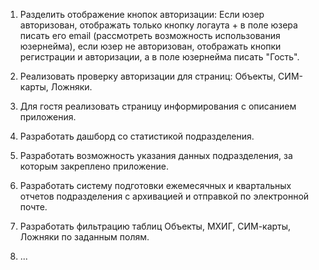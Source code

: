 1. Разделить отображение кнопок авторизации: Если юзер авторизован, отображать только кнопку
    логаута + в поле юзера писать его email (рассмотреть возможность использования юзернейма),
    если юзер не авторизован, отображать кнопки регистрации и авторизации, а в поле юзернейма
    писать "Гость".

2. Реализовать проверку авторизации для страниц: Объекты, СИМ-карты, Ложняки.

3. Для гостя реализовать страницу информирования с описанием приложения.

4. Разработать дашборд со статистикой подразделения.

5. Разработать возможность указания данных подразделения, за которым закреплено приложение.

6. Разработать систему подготовки ежемесячных и квартальных отчетов подразделения с архивацией
    и отправкой по электронной почте.

7. Разработать фильтрацию таблиц Объекты, МХИГ, СИМ-карты, Ложняки по заданным полям.

8. ...